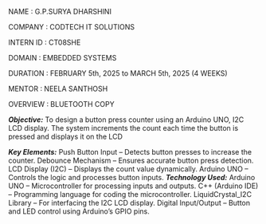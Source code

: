 NAME :  G.P.SURYA DHARSHINI

COMPANY : CODTECH IT SOLUTIONS

INTERN ID : CT08SHE

DOMAIN : EMBEDDED SYSTEMS

DURATION : FEBRUARY 5th, 2025 to MARCH 5th, 2025 (4 WEEKS)

MENTOR : NEELA SANTHOSH

OVERVIEW : BLUETOOTH COPY

***Objective:***
To design a button press counter using an Arduino UNO, I2C LCD display. The system increments the count each time the button is pressed and displays it on the LCD

***Key Elements:***
Push Button Input – Detects button presses to increase the counter.
Debounce Mechanism – Ensures accurate button press detection.
LCD Display (I2C) – Displays the count value dynamically.
Arduino UNO – Controls the logic and processes button inputs.
***Technology Used:***
Arduino UNO – Microcontroller for processing inputs and outputs.
C++ (Arduino IDE) – Programming language for coding the microcontroller.
LiquidCrystal_I2C Library – For interfacing the I2C LCD display.
Digital Input/Output – Button and LED control using Arduino’s GPIO pins.

